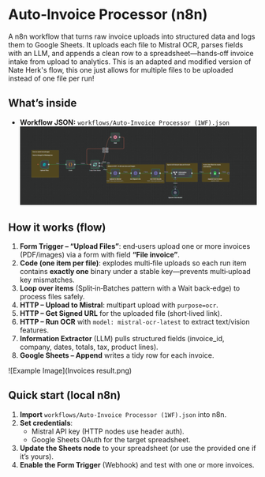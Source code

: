 
# Auto‑Invoice Processor (n8n)

A n8n workflow that turns raw invoice uploads into structured data and logs them to Google Sheets. It uploads each file to Mistral OCR, parses fields with an LLM, and appends a clean row to a spreadsheet—hands‑off invoice intake from upload to analytics. This is an adapted and modified version of Nate Herk's flow, this one just allows for multiple files to be uploaded instead of one file per run!

## What’s inside
- **Workflow JSON:** `workflows/Auto-Invoice Processor (1WF).json`
![Example Image](Auto_invoice.png)

## How it works (flow)
1. **Form Trigger – “Upload Files”**: end‑users upload one or more invoices (PDF/images) via a form with field **“File invoice”**.
2. **Code (one item per file)**: explodes multi‑file uploads so each run item contains **exactly one** binary under a stable key—prevents multi‑upload key mismatches.
3. **Loop over items** (Split‑in‑Batches pattern with a Wait back‑edge) to process files safely.
4. **HTTP – Upload to Mistral**: multipart upload with `purpose=ocr`.
5. **HTTP – Get Signed URL** for the uploaded file (short‑lived link).
6. **HTTP – Run OCR** with `model: mistral-ocr-latest` to extract text/vision features.
7. **Information Extractor** (LLM) pulls structured fields (invoice_id, company, dates, totals, tax, product lines).
8. **Google Sheets – Append** writes a tidy row for each invoice.
   
 ![Example Image](Invoices result.png)

## Quick start (local n8n)
1. **Import** `workflows/Auto-Invoice Processor (1WF).json` into n8n.
2. **Set credentials**:
   - Mistral API key (HTTP nodes use header auth).
   - Google Sheets OAuth for the target spreadsheet.
3. **Update the Sheets node** to your spreadsheet (or use the provided one if it’s yours).
4. **Enable the Form Trigger** (Webhook) and test with one or more invoices.

